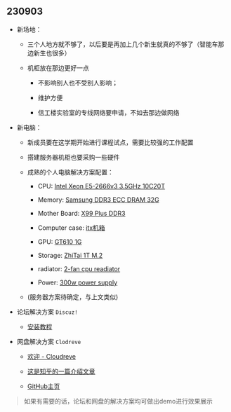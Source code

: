 ## 230903

- 新场地：

    - 三个人地方就不够了，以后要是再加上几个新生就真的不够了（智能车那边新生也很多）

	- 机柜放在那边更好一点

	    - 不影响别人也不受别人影响；

		- 维护方便

		- 信工楼实验室的专线网络要申请，不如去那边做网络

- 新电脑：

    - 新成员要在这学期开始进行课程试点，需要比较强的工作配置

	- 搭建服务器机柜也要采购一些硬件

	- 成熟的个人电脑解决方案配置：

	    - CPU: [Intel Xeon E5-2666v3 3.5GHz 10C20T](https://item.taobao.com/item.htm?spm=a1z0d.6639537/tb.1997196601.64.6bbd7484ehTYDF&id=676271555594)

	    - Memory: [Samsung DDR3 ECC DRAM 32G](https://item.taobao.com/item.htm?spm=a1z0d.6639537/tb.1997196601.54.6bbd7484ehTYDF&id=725197139324)

		- Mother Board: [X99 Plus DDR3](https://item.taobao.com/item.htm?spm=a1z0d.6639537/tb.1997196601.74.6bbd7484ehTYDF&id=674482778619)

		- Computer case: [itx机箱](https://item.taobao.com/item.htm?spm=a1z0d.6639537/tb.1997196601.24.6bbd7484ehTYDF&id=691279013191)

		- GPU: [GT610 1G](https://item.taobao.com/item.htm?spm=a21n57.1.0.0.3e5b523cK0w6hL&id=670429373828&ns=1&abbucket=9#detail)

		- Storage: [ZhiTai 1T M.2](https://detail.tmall.com/item.htm?spm=a1z0d.6639537/tb.1997196601.44.4e837484ad8MNb&id=683698636898)

		- radiator: [2-fan cpu readiator](https://item.taobao.com/item.htm?spm=a1z0d.6639537/tb.1997196601.14.4e837484ad8MNb&id=720931227251)

		- Power: [300w power supply](://item.taobao.com/item.htm?spm=a1z0d.6639537/tb.1997196601.14.4e837484ad8MNb&id=720931227251)

	- (服务器方案待确定，与上文类似)

- 论坛解决方案 `Discuz!` 

    - [安装教程](://www.dismall.com/thread-15912-1-1.html)

- 网盘解决方案 `Clodreve` 

    - [欢迎 - Cloudreve](https://docs.cloudreve.org/)

    - [这是知乎的一篇介绍文章](https://zhuanlan.zhihu.com/p/400234735)

	- [GitHub主页](https://github.com/cloudreve/Cloudreve)

> 如果有需要的话，论坛和网盘的解决方案均可做出demo进行效果展示
